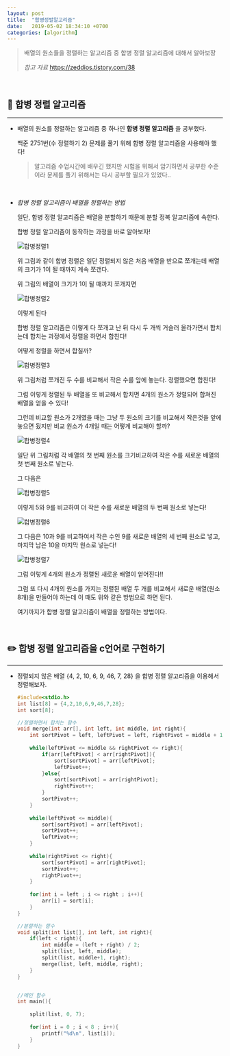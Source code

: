 ```yaml
---
layout: post
title:  "합병정렬알고리즘"
date:   2019-05-02 18:34:10 +0700
categories: [algorithm]
---
```



> 배열의 원소들을 정렬하는 알고리즘 중 합병 정렬 알고리즘에 대해서 알아보장
>
> _참고 자료_
> https://zeddios.tistory.com/38

<br>


## 🔗 합병 정렬 알고리즘
---

- 배열의 원소를 정렬하는 알고리즘 중 하나인 __합병 정렬 알고리즘__ 을 공부했다.

	백준 2751번(수 정렬하기 2) 문제를 풀기 위해 합병 정렬 알고리즘을 사용해야 했다! 

	> 알고리즘 수업시간에 배우긴 했지만 시험을 위해서 암기하면서 공부한 수준이라 문제를 풀기 위해서는 다시 공부할 필요가 있었다..

	<br>

- _합병 정렬 알고리즘이 배열을 정렬하는 방법_

	일단, 합병 정렬 알고리즘은 배열을 분할하기 때문에 분할 정복 알고리즘에 속한다.

	합병 정렬 알고리즘이 동작하는 과정을 바로 알아보자!

	![합병정렬1](https://user-images.githubusercontent.com/31889335/57060023-c08f1a00-6cf2-11e9-9712-ada4eacfda6e.PNG)

	위 그림과 같이 합병 정렬은 일단 정렬되지 않은 처음 배열을 반으로 쪼개는데 배열의 크기가 1이 될 때까지 계속 쪼갠다.

	위 그림의 배열이 크기가 1이 될 때까지 쪼개지면

	![합병정렬2](https://user-images.githubusercontent.com/31889335/57060112-31cecd00-6cf3-11e9-9e40-8f37ee49d77d.PNG)

	이렇게 된다

	합병 정렬 알고리즘은 이렇게 다 쪼개고 난 뒤 다시 두 개씩 거슬러 올라가면서 합치는데 합치는 과정에서 정렬을 하면서 합친다!

	어떻게 정렬을 하면서 합칠까?

	![합병정렬3](https://user-images.githubusercontent.com/31889335/57060377-2d56e400-6cf4-11e9-8818-30192dced08e.PNG)


	위 그림처럼 쪼개진 두 수를 비교해서 작은 수를 앞에 놓는다. 정렬했으면 합친다!

	그럼 이렇게 정렬된 두 배열을 또 비교해서 합치면 4개의 원소가 정렬되어 합쳐진 배열을 얻을 수 있다!

	그런데 비교할 원소가 2개였을 때는 그냥 두 원소의 크기를 비교해서 작은것을 앞에 놓으면 됬지만 비교 원소가 4개일 때는 어떻게 비교해야 할까?

	![합병정렬4](https://user-images.githubusercontent.com/31889335/57061132-cdae0800-6cf6-11e9-9c7f-71596c721a02.PNG)

	일단 위 그림처럼 각 배열의 첫 번째 원소를 크기비교하여 작은 수를 새로운 배열의 첫 번째 원소로 넣는다.

	그 다음은

	![합병정렬5](https://user-images.githubusercontent.com/31889335/57061238-1a91de80-6cf7-11e9-9201-f849bc4dd3ab.PNG)

	이렇게 5와 9를 비교하여 더 작은 수를 새로운 배열의 두 번째 원소로 넣는다!

	![합병정렬6](https://user-images.githubusercontent.com/31889335/57061306-4ca34080-6cf7-11e9-9456-83a3a13d9286.PNG)

	그 다음은 10과 9를 비교하여서 작은 수인 9를 새로운 배열의 세 번째 원소로 넣고, 마지막 남은 10을 마지막 원소로 넣는다!

	![합병정렬7](https://user-images.githubusercontent.com/31889335/57061354-7eb4a280-6cf7-11e9-88a0-ff9f44342d84.PNG)

	그럼 이렇게 4개의 원소가 정렬된 새로운 배열이 얻어진다!!

	그럼 또 다시 4개의 원소를 가지는 정렬된 배열 두 개를 비교해서 새로운 배열(원소 8개)을 만들어야 하는데 이 때도 위와 같은 방법으로 하면 된다.

	여기까지가 합병 정렬 알고리즘이 배열을 정렬하는 방법이다.

	<br>

## ✏️ 합병 정렬 알고리즘을 c언어로 구현하기
---

- 정렬되지 않은 배열 {4, 2, 10, 6, 9, 46, 7, 28} 을 합병 정렬 알고리즘을 이용해서 정렬해보자.

	~~~c
	#include<stdio.h>
	int list[8] = {4,2,10,6,9,46,7,28}; 
	int sort[8];

	//정렬하면서 합치는 함수
	void merge(int arr[], int left, int middle, int right){
		int sortPivot = left, leftPivot = left, rightPivot = middle + 1;
		
		while(leftPivot <= middle && rightPivot <= right){
			if(arr[leftPivot] < arr[rightPivot]){
				sort[sortPivot] = arr[leftPivot];
				leftPivot++;
			}else{
				sort[sortPivot] = arr[rightPivot];
				rightPivot++;
			}
			sortPivot++;
		}
		
		while(leftPivot <= middle){
			sort[sortPivot] = arr[leftPivot];
			sortPivot++;
			leftPivot++;
		}
		
		while(rightPivot <= right){
			sort[sortPivot] = arr[rightPivot];
			sortPivot++;
			rightPivot++;
		}	
		
		for(int i = left ; i <= right ; i++){
			arr[i] = sort[i];
		}
	} 

	//분할하는 함수 
	void split(int list[], int left, int right){
		if(left < right){
			int middle = (left + right) / 2;
			split(list, left, middle);
			split(list, middle+1, right);
			merge(list, left, middle, right);
		}
	}


	//메인 함수  
	int main(){
		
		split(list, 0, 7);
		
		for(int i = 0 ; i < 8 ; i++){
			printf("%d\n", list[i]);
		}
	}
	~~~
